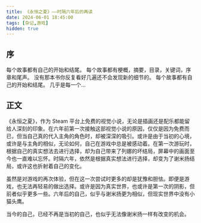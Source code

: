 ```yaml
---
title: 《永恒之夏》——时隔六年后的再读
date: 2024-06-01 18:45:00
tags: [杂记,游戏]
hidden: true
---
```

## 序

每个故事都有自己的开始和结尾。
每个故事都有梗概，摘要，目录，关键词，序章和尾声。
没有那本书你反复看好几遍还不会发现新的细节的。
每个故事都有自己的开始和结尾。
几乎是每一个...

## 正文

《永恒之夏》，作为 Steam 平台上免费的视觉小说，无论是插画还是配乐都能留给人深刻的印象。在六年前第一次接触这部视觉小说的原因，仅仅是因为免费而已，但当自己真的代入主角的角色时，却被深深的吸引。或许是由于当初的心境，或许是与主角的相似，无论如何，自己在游戏中总是被感动着。在第一次游玩时，根据自己的真实想法去进行选择，却为自己带来了列娜的坏结局，屏幕中的画面至今也一直难以忘怀。时隔六年，依然是根据真实想法进行选择，却变为了谢米扬结局，或许这也折射着自己的变化。

虽然是对游戏的再次体验，但在这一次尝试时更多的却是犹豫和胆怯。即便是游戏，也无法再轻易的做出选择。或许是因为真实世界，也或许是第一次的阴影，但前者似乎更多一些。六年后的自己，似乎与谢米扬更为相似，但现实世界中没有小猫头鹰。

当今的自己，已经不再是当初的自己，也似乎无法像谢米扬一样有改变的机会。
